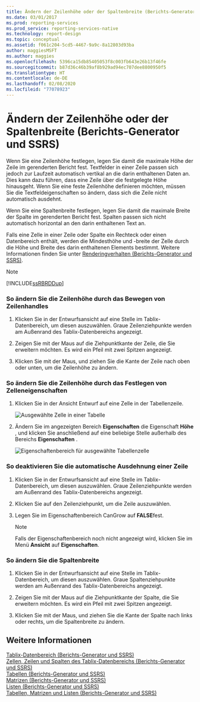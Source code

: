 ```yaml
---
title: Ändern der Zeilenhöhe oder der Spaltenbreite (Berichts-Generator) | Microsoft-Dokumentation
ms.date: 03/01/2017
ms.prod: reporting-services
ms.prod_service: reporting-services-native
ms.technology: report-design
ms.topic: conceptual
ms.assetid: f061c204-5cd5-4467-9a9c-8a12803d93ba
author: maggiesMSFT
ms.author: maggies
ms.openlocfilehash: 5396ca15db85405053f8c003fb643e26b13f46fe
ms.sourcegitcommit: b87d36c46b39af8b929ad94ec707dee8800950f5
ms.translationtype: HT
ms.contentlocale: de-DE
ms.lasthandoff: 02/08/2020
ms.locfileid: "77078923"
---
```

# <a name="change-row-height-or-column-width-report-builder-and-ssrs"></a>Ändern der Zeilenhöhe oder der Spaltenbreite (Berichts-Generator und SSRS)
  Wenn Sie eine Zeilenhöhe festlegen, legen Sie damit die maximale Höhe der Zeile im gerenderten Bericht fest. Textfelder in einer Zeile passen sich jedoch zur Laufzeit automatisch vertikal an die darin enthaltenen Daten an. Dies kann dazu führen, dass eine Zeile über die festgelegte Höhe hinausgeht. Wenn Sie eine feste Zeilenhöhe definieren möchten, müssen Sie die Textfeldeigenschaften so ändern, dass sich die Zeile nicht automatisch ausdehnt.  
  
 Wenn Sie eine Spaltenbreite festlegen, legen Sie damit die maximale Breite der Spalte im gerenderten Bericht fest. Spalten passen sich nicht automatisch horizontal an den darin enthaltenen Text an.  
  
 Falls eine Zelle in einer Zeile oder Spalte ein Rechteck oder einen Datenbereich enthält, werden die Mindesthöhe und -breite der Zelle durch die Höhe und Breite des darin enthaltenen Elements bestimmt. Weitere Informationen finden Sie unter [Renderingverhalten &#40;Berichts-Generator und SSRS&#41;](../../reporting-services/report-design/rendering-behaviors-report-builder-and-ssrs.md).  
  
> [!NOTE]  
>  [!INCLUDE[ssRBRDDup](../../includes/ssrbrddup-md.md)]  
  
### <a name="to-change-row-height-by-moving-row-handles"></a>So ändern Sie die Zeilenhöhe durch das Bewegen von Zeilenhandles  
  
1.  Klicken Sie in der Entwurfsansicht auf eine Stelle im Tablix-Datenbereich, um diesen auszuwählen. Graue Zeilenziehpunkte werden am Außenrand des Tablix-Datenbereichs angezeigt.  
  
2.  Zeigen Sie mit der Maus auf die Ziehpunktkante der Zeile, die Sie erweitern möchten. Es wird ein Pfeil mit zwei Spitzen angezeigt.  
  
3.  Klicken Sie mit der Maus, und ziehen Sie die Kante der Zeile nach oben oder unten, um die Zeilenhöhe zu ändern.  
  
### <a name="to-change-row-height-by-setting-cell-properties"></a>So ändern Sie die Zeilenhöhe durch das Festlegen von Zelleneigenschaften  
  
1.  Klicken Sie in der Ansicht Entwurf auf eine Zelle in der Tabellenzeile.  
  
     ![Ausgewählte Zelle in einer Tabelle](../../reporting-services/report-design/media/table-selectcell.png "Ausgewählte Zelle in einer Tabelle")  
  
2.  Ändern Sie im angezeigten Bereich **Eigenschaften** die Eigenschaft **Höhe** , und klicken Sie anschließend auf eine beliebige Stelle außerhalb des Bereichs **Eigenschaften** .  
  
     ![Eigenschaftenbereich für ausgewählte Tabellenzelle](../../reporting-services/report-design/media/cell-propertiespane.png "Eigenschaftenbereich für ausgewählte Tabellenzelle")  
  
### <a name="to-prevent-a-row-from-automatically-expanding-vertically"></a>So deaktivieren Sie die automatische Ausdehnung einer Zeile  
  
1.  Klicken Sie in der Entwurfsansicht auf eine Stelle im Tablix-Datenbereich, um diesen auszuwählen. Graue Zeilenziehpunkte werden am Außenrand des Tablix-Datenbereichs angezeigt.  
  
2.  Klicken Sie auf den Zeilenziehpunkt, um die Zeile auszuwählen.  
  
3.  Legen Sie im Eigenschaftenbereich CanGrow auf **FALSE**fest.  
  
    > [!NOTE]  
    >  Falls der Eigenschaftenbereich noch nicht angezeigt wird, klicken Sie im Menü **Ansicht** auf **Eigenschaften**.  
  
### <a name="to-change-column-width"></a>So ändern Sie die Spaltenbreite  
  
1.  Klicken Sie in der Entwurfsansicht auf eine Stelle im Tablix-Datenbereich, um diesen auszuwählen. Graue Spaltenziehpunkte werden am Außenrand des Tablix-Datenbereichs angezeigt.  
  
2.  Zeigen Sie mit der Maus auf die Ziehpunktkante der Spalte, die Sie erweitern möchten. Es wird ein Pfeil mit zwei Spitzen angezeigt.  
  
3.  Klicken Sie mit der Maus, und ziehen Sie die Kante der Spalte nach links oder rechts, um die Spaltenbreite zu ändern.  
  
## <a name="see-also"></a>Weitere Informationen  
 [Tablix-Datenbereich (Berichts-Generator und SSRS)](tablix-data-region-report-builder-and-ssrs.md)   
 [Zellen, Zeilen und Spalten des Tablix-Datenbereichs (Berichts-Generator und SSRS)](tablix-data-region-cells-rows-and-columns-report-builder-and-ssrs.md)   
 [Tabellen (Berichts-Generator und SSRS)](../../reporting-services/report-design/tables-report-builder-and-ssrs.md)   
 [Matrizen (Berichts-Generator und SSRS)](create-a-matrix-report-builder-and-ssrs.md)   
 [Listen (Berichts-Generator und SSRS)](create-invoices-and-forms-with-lists-report-builder-and-ssrs.md)   
 [Tabellen, Matrizen und Listen (Berichts-Generator und SSRS)](../../reporting-services/report-design/tables-matrices-and-lists-report-builder-and-ssrs.md)  
  
  

